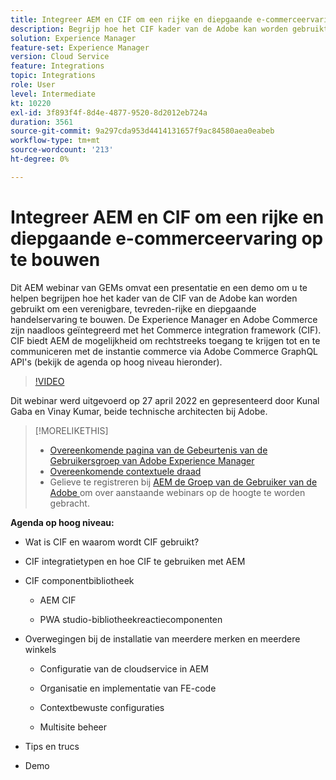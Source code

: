 ```yaml
---
title: Integreer AEM en CIF om een rijke en diepgaande e-commerceervaring op te bouwen
description: Begrijp hoe het CIF kader van de Adobe kan worden gebruikt om een consistente, inhoudrijke en overweldigende handelservaring op te bouwen.
solution: Experience Manager
feature-set: Experience Manager
version: Cloud Service
feature: Integrations
topic: Integrations
role: User
level: Intermediate
kt: 10220
exl-id: 3f893f4f-8d4e-4877-9520-8d2012eb724a
duration: 3561
source-git-commit: 9a297cda953d4414131657f9ac84580aea0eabeb
workflow-type: tm+mt
source-wordcount: '213'
ht-degree: 0%

---
```


# Integreer AEM en CIF om een rijke en diepgaande e-commerceervaring op te bouwen

Dit AEM webinar van GEMs omvat een presentatie en een demo om u te helpen begrijpen hoe het kader van de CIF van de Adobe kan worden gebruikt om een verenigbare, tevreden-rijke en diepgaande handelservaring te bouwen. De Experience Manager en Adobe Commerce zijn naadloos geïntegreerd met het Commerce integration framework (CIF). CIF biedt AEM de mogelijkheid om rechtstreeks toegang te krijgen tot en te communiceren met de instantie commerce via Adobe Commerce GraphQL API&#39;s (bekijk de agenda op hoog niveau hieronder).

>[!VIDEO](https://video.tv.adobe.com/v/342565/?quality=12&learn=on)

Dit webinar werd uitgevoerd op 27 april 2022 en gepresenteerd door Kunal Gaba en Vinay Kumar, beide technische architecten bij Adobe.

>[!MORELIKETHIS]
>
>* [ Overeenkomende pagina van de Gebeurtenis van de Gebruikersgroep van Adobe Experience Manager ](https://adobe.ly/3O0uXl5/)
>* [ Overeenkomende contextuele draad ](https://adobe.ly/3jorz5r)
>* Gelieve te registreren bij [ AEM de Groep van de Gebruiker van de Adobe ](https://aem-augs.adobe.com/) om over aanstaande webinars op de hoogte te worden gebracht.

**Agenda op hoog niveau:**

* Wat is CIF en waarom wordt CIF gebruikt?

* CIF integratietypen en hoe CIF te gebruiken met AEM

* CIF componentbibliotheek

   * AEM CIF

   * PWA studio-bibliotheekreactiecomponenten

* Overwegingen bij de installatie van meerdere merken en meerdere winkels

   * Configuratie van de cloudservice in AEM

   * Organisatie en implementatie van FE-code

   * Contextbewuste configuraties

   * Multisite beheer

* Tips en trucs

* Demo
